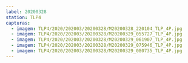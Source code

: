 ```yaml
---
label: 20200328
station: TLP4
capturas:
  - imagem: TLP4/2020/202003/20200328/M20200328_220104_TLP_4P.jpg
  - imagem: TLP4/2020/202003/20200328/M20200329_055727_TLP_4P.jpg
  - imagem: TLP4/2020/202003/20200328/M20200329_061907_TLP_4P.jpg
  - imagem: TLP4/2020/202003/20200328/M20200329_075946_TLP_4P.jpg
  - imagem: TLP4/2020/202003/20200328/M20200329_080735_TLP_4P.jpg
---
```

